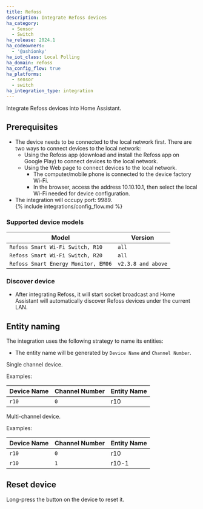 ```yaml
---
title: Refoss
description: Integrate Refoss devices
ha_category:
  - Sensor
  - Switch
ha_release: 2024.1
ha_codeowners:
  - '@ashionky'
ha_iot_class: Local Polling
ha_domain: refoss
ha_config_flow: true
ha_platforms:
  - sensor
  - switch
ha_integration_type: integration
---
```


Integrate Refoss devices into Home Assistant.

## Prerequisites

- The device needs to be connected to the local network first. There are two ways to connect devices to the local network:
  - Using the Refoss app (download and install the Refoss app on Google Play) to connect devices to the local network.
  - Using the Web page to connect devices to the local network.
    - The computer/mobile phone is connected to the device factory Wi-Fi.
    - In the browser, access the address 10.10.10.1, then select the local Wi-Fi needed for device configuration.
- The integration will occupy port: 9989.    
{% include integrations/config_flow.md %}

### Supported device models

| Model | Version            |             
| ----------- |--------------------|
| `Refoss Smart Wi-Fi Switch, R10`    | `all`              |
| `Refoss Smart Wi-Fi Switch, R20`    | `all`              |
| `Refoss Smart Energy Monitor, EM06` | `v2.3.8 and above` |
 
### Discover device

  - After integrating Refoss, it will start socket broadcast and Home Assistant will automatically discover Refoss devices under the current LAN.
  
## Entity naming

The integration uses the following strategy to name its entities:

-  The entity name will be generated by `Device Name` and `Channel Number`.

Single channel device.

Examples:

| Device Name |Channel Number| Entity Name |              
| ----------- | -----------|------------|
| `r10`       | `0`           | r10        |

Multi-channel device.
  
Examples:

| Device Name | Channel Number | Entity Name |              
| ----------- |----------------|----------|
| `r10`       | `0`            | r10      |
| `r10`       | `1`            | r10-1    |

## Reset device

Long-press the button on the device to reset it.
